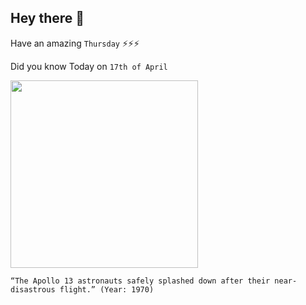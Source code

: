 ## Hey there 👋
Have an amazing `Thursday` ⚡⚡⚡

Did you know Today on `17th of April`
 
 [<img src="https://www.universetoday.com/wp-content/uploads/2020/04/S70-35615medium.jpg" width="300" />](https://www.space.com/17250-apollo-13-facts.html#:~:text=But%20the%20small%20vessel%20protected,the%20Odyssey%20powered%20it%20up.&text=Lovell%2C%20Haise%20and%20Swigert%20splashed,near%20Samoa%2C%20on%20April%2017.) 
 ```
“The Apollo 13 astronauts safely splashed down after their near-disastrous flight.” (Year: 1970)
```
